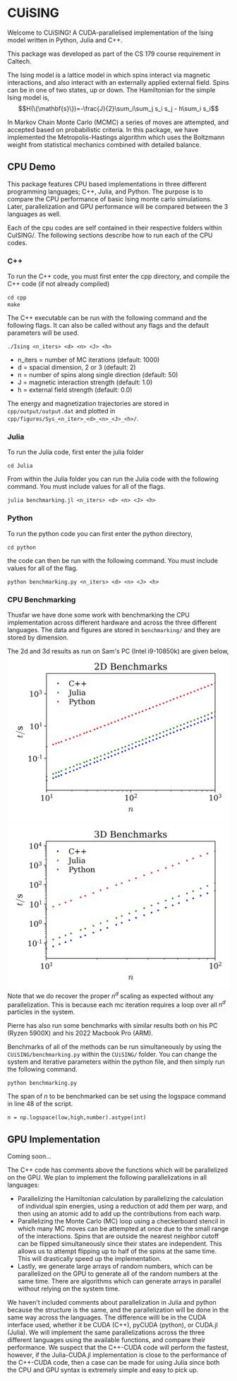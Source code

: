 # CUiSING
Welcome to CUiSING! A CUDA-parallelised implementation of the Ising model written in Python, Julia and C++.

This package was developed as part of the CS 179 course requirement in Caltech.

The Ising model is a lattice model in which spins interact via magnetic interactions, and also interact with an externally applied external field. Spins can be in one of two states, up or down. The Hamiltonian for the simple Ising model is,
$$H(\{\mathbf{s}\})=-\frac{J}{2}\sum_i\sum_j s_i s_j - h\sum_i s_i$$

In Markov Chain Monte Carlo (MCMC) a series of moves are attempted, and accepted based on probabilistic criteria. In this package, we have implemented the Metropolis-Hastings algorithm which uses the Boltzmann weight from statistical mechanics combined with detailed balance.
## CPU Demo

This package features CPU based implementations in three different programming languages; C++, Julia, and Python. The purpose is to compare the CPU performance of basic Ising monte carlo simulations. Later, parallelization and GPU performance will be compared between the 3 languages as well.

Each of the cpu codes are self contained in their respective folders within CuISING/. The following sections describe how to run each of the CPU codes.

### C++

To run the C++ code, you must first enter the cpp directory, and compile the C++ code (if not already compiled)
```
cd cpp
make

```
The C++ executable can be run with the following command and the following flags. It can also be called without any flags and the default parameters will be used.
```
./Ising <n_iters> <d> <n> <J> <h>
```
- n_iters = number of MC iterations (default: 1000)
- d = spacial dimension, 2 or 3 (default: 2)
- n = number of spins along single direction (default: 50)
- J = magnetic interaction strength (default: 1.0)
- h = external field strength (default: 0.0)

The energy and magnetization trajectories are stored in ```cpp/output/output.dat``` and plotted in ```cpp/figures/Sys_<n_iter>_<d>_<n>_<J>_<h>/```.

### Julia
To run the Julia code, first enter the julia folder
```
cd Julia
```
From within the Julia folder you can run the Julia code with the following command. You must include values for all of the flags.
```
julia benchmarking.jl <n_iters> <d> <n> <J> <h>
```
### Python
To run the python code you can first enter the python directory,
```
cd python
```
the code can then be run with the following command. You must include values for all of the flag.
```
python benchmarking.py <n_iters> <d> <n> <J> <h>
```

### CPU Benchmarking
Thusfar we have done some work with benchmarking the CPU implementation across different hardware and across the three different languages. The data and figures are stored in ```benchmarking/``` and they are stored by dimension.

The 2d and 3d results as run on Sam's PC (Intel i9-10850k) are given below,
![Sam 2d benchmarks](benchmarking/2d/figures/Sam_1000_0.1_0_2.png)
![Sam 3d benchmarks](benchmarking/3d/figures/Sam_1000_0.1_0_3.png)
Note that we do recover the proper $n^d$ scaling as expected without any parallelization. This is because each mc iteration requires a loop over all $n^d$ particles in the system.

Pierre has also run some benchmarks with similar results both on his PC (Ryzen 5900X) and his 2022 Macbook Pro (ARM).

Benchmarks of all of the methods can be run simultaneously by using the ```CUiSING/benchmarking.py``` within the ```CUiSING/``` folder. You can change the system and iterative parameters within the python file, and then simply run the following command.
```
python benchmarking.py
```
The span of $n$ to be benchmarked can be set using the logspace command in line 48 of the script.
```
n = np.logspace(low,high,number).astype(int)
```

## GPU Implementation
Coming soon...

The C++ code has comments above the functions which will be parallelized on the GPU. We plan to implement the following parallelizations in all languages:
- Parallelizing the Hamiltonian calculation by parallelizing the calculation of individual spin energies, using a reduction ot add them per warp, and then using an atomic add to add up the contributions from each warp.
- Parallelizing the Monte Carlo (MC) loop using a checkerboard stencil in which many MC moves can be attempted at once due to the small range of the interactions. Spins that are outside the nearest neighbor cutoff can be flipped simultaneously since their states are independent. This allows us to attempt flipping up to half of the spins at the same time. This will drastically speed up the implementation.
- Lastly, we generate large arrays of random numbers, which can be parallelized on the GPU to generate all of the random numbers at the same time. There are algorithms which can generate arrays in parallel without relying on the system time.
  
We haven't included comments about parallelization in Julia and python because the structure is the same, and the parallelization will be done in the same way across the languages. The difference willl be in the CUDA interface used, whether it be CUDA (C++), pyCUDA (python), or CUDA.jl (Julia). We will implement the same parallelizations across the three different languages using the available functions, and compare their performance. We suspect that the C++-CUDA code will perform the fastest, however, if the Julia-CUDA.jl implementation is close to the performance of the C++-CUDA code, then a case can be made for using Julia since both the CPU and GPU syntax is extremely simple and easy to pick up.